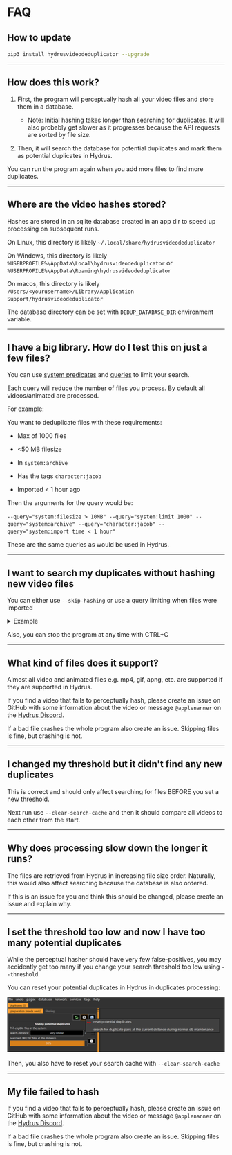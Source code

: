 # FAQ

## How to update

```sh
pip3 install hydrusvideodeduplicator --upgrade
```

---

## How does this work?

1. First, the program will perceptually hash all your video files and store them in a database.

    - Note: Initial hashing takes longer than searching for duplicates. It will also probably get slower as it progresses because the API requests are sorted by file size.

1. Then, it will search the database for potential duplicates and mark them as potential duplicates in Hydrus.

You can run the program again when you add more files to find more duplicates.

---

## Where are the video hashes stored?

Hashes are stored in an sqlite database created in an app dir to speed up processing on subsequent runs.

On Linux, this directory is likely `~/.local/share/hydrusvideodeduplicator`

On Windows, this directory is likely `%USERPROFILE%\AppData\Local\hydrusvideodeduplicator` or `%USERPROFILE%\AppData\Roaming\hydrusvideodeduplicator`

On macos, this directory is likely `/Users/<yourusername>/Library/Application Support/hydrusvideodeduplicator`

The database directory can be set with `DEDUP_DATABASE_DIR` environment variable.

---

## I have a big library. How do I test this on just a few files?

You can use [system predicates](https://hydrusnetwork.github.io/hydrus/developer_api.html#get_files_search_files) and [queries](https://hydrusnetwork.github.io/hydrus/getting_started_searching.html) to limit your search.

Each query will reduce the number of files you process. By default all videos/animated are processed.

For example:

You want to deduplicate files with these requirements:

- Max of 1000 files

- <50 MB filesize
- In `system:archive`

- Has the tags `character:jacob`

- Imported < 1 hour ago

Then the arguments for the query would be:

`--query="system:filesize > 10MB" --query="system:limit 1000" --query="system:archive" --query="character:jacob" --query="system:import time < 1 hour"`

These are the same queries as would be used in Hydrus.

---

## I want to search my duplicates without hashing new video files

You can either use `--skip-hashing` or use a query limiting when files were imported

<details>
<summary>Example</summary>
<br>

```sh
--query="system:import time > 1 day"
```

</details>

Also, you can stop the program at any time with CTRL+C

---

## What kind of files does it support?

Almost all video and animated files e.g. mp4, gif, apng, etc. are supported if they are supported in Hydrus.

If you find a video that fails to perceptually hash, please create an issue on GitHub with some information about the video or message `@applenanner` on the [Hydrus Discord](https://discord.gg/wPHPCUZ).

If a bad file crashes the whole program also create an issue. Skipping files is fine, but crashing is not.

---

## I changed my threshold but it didn't find any new duplicates

This is correct and should only affect searching for files BEFORE you set a new threshold.

Next run use `--clear-search-cache` and then it should compare all videos to each other from the start.

---

## Why does processing slow down the longer it runs?

The files are retrieved from Hydrus in increasing file size order. Naturally, this would also affect searching because the database is also ordered.

If this is an issue for you and think this should be changed, please create an issue and explain why.

---

## I set the threshold too low and now I have too many potential duplicates

While the perceptual hasher should have very few false-positives, you may accidently get too many if you change your search threshold too low using `--threshold`.

You can reset your potential duplicates in Hydrus in duplicates processing:

![Demonstration of how to reset potential duplicates in Hydrus](./img/reset_duplicates.png)

Then, you also have to reset your search cache with `--clear-search-cache`

---

## My file failed to hash

If you find a video that fails to perceptually hash, please create an issue on GitHub with some information about the video or message `@applenanner` on the [Hydrus Discord](https://discord.gg/wPHPCUZ).

If a bad file crashes the whole program also create an issue. Skipping files is fine, but crashing is not.
